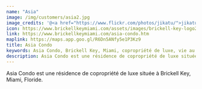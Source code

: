 ```yaml
---
name: "Asia"
image: /img/customers/asia2.jpg
image_credits: '@<a href="https://www.flickr.com/photos/jikatu/">jikatu</a>'
icon: https://www.brickellkeymiami.com/assets/images/brickell-key-logo2-1.webp
link: https://www.brickellkeymiami.com/asia-condo.htm
maplink: https://maps.app.goo.gl/R6Dn5ANfy5e1P3Kz9 
title: Asia Condo
keywords: Asia Condo, Brickell Key, Miami, copropriété de luxe, vie au bord de l'eau
description: Asia Condo est une résidence de copropriété de luxe située à Brickell Key, Miami, Floride.
---
```

Asia Condo est une résidence de copropriété de luxe située à Brickell Key, Miami, Floride.
